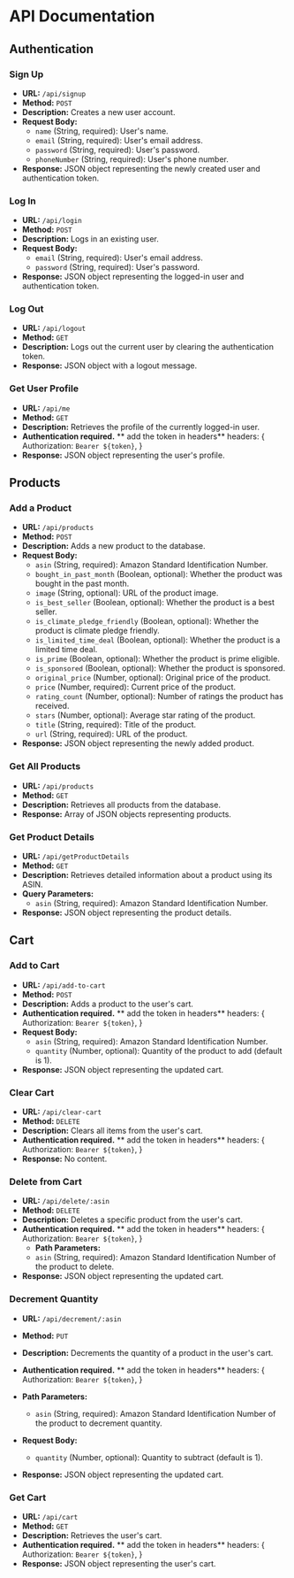 # API Documentation

## Authentication

### Sign Up

- **URL:** `/api/signup`
- **Method:** `POST`
- **Description:** Creates a new user account.
- **Request Body:**
  - `name` (String, required): User's name.
  - `email` (String, required): User's email address.
  - `password` (String, required): User's password.
  - `phoneNumber` (String, required): User's phone number.
- **Response:** JSON object representing the newly created user and authentication token.

### Log In

- **URL:** `/api/login`
- **Method:** `POST`
- **Description:** Logs in an existing user.
- **Request Body:**
  - `email` (String, required): User's email address.
  - `password` (String, required): User's password.
- **Response:** JSON object representing the logged-in user and authentication token.

### Log Out

- **URL:** `/api/logout`
- **Method:** `GET`
- **Description:** Logs out the current user by clearing the authentication token.
- **Response:** JSON object with a logout message.

### Get User Profile

- **URL:** `/api/me`
- **Method:** `GET`
- **Description:** Retrieves the profile of the currently logged-in user.
- **Authentication required.**
  ** add the token in headers**
  headers: {
  Authorization: `Bearer ${token}`,
  }
- **Response:** JSON object representing the user's profile.

## Products

### Add a Product

- **URL:** `/api/products`
- **Method:** `POST`
- **Description:** Adds a new product to the database.
- **Request Body:**
  - `asin` (String, required): Amazon Standard Identification Number.
  - `bought_in_past_month` (Boolean, optional): Whether the product was bought in the past month.
  - `image` (String, optional): URL of the product image.
  - `is_best_seller` (Boolean, optional): Whether the product is a best seller.
  - `is_climate_pledge_friendly` (Boolean, optional): Whether the product is climate pledge friendly.
  - `is_limited_time_deal` (Boolean, optional): Whether the product is a limited time deal.
  - `is_prime` (Boolean, optional): Whether the product is prime eligible.
  - `is_sponsored` (Boolean, optional): Whether the product is sponsored.
  - `original_price` (Number, optional): Original price of the product.
  - `price` (Number, required): Current price of the product.
  - `rating_count` (Number, optional): Number of ratings the product has received.
  - `stars` (Number, optional): Average star rating of the product.
  - `title` (String, required): Title of the product.
  - `url` (String, required): URL of the product.
- **Response:** JSON object representing the newly added product.

### Get All Products

- **URL:** `/api/products`
- **Method:** `GET`
- **Description:** Retrieves all products from the database.
- **Response:** Array of JSON objects representing products.

### Get Product Details

- **URL:** `/api/getProductDetails`
- **Method:** `GET`
- **Description:** Retrieves detailed information about a product using its ASIN.
- **Query Parameters:**
  - `asin` (String, required): Amazon Standard Identification Number.
- **Response:** JSON object representing the product details.

## Cart

### Add to Cart

- **URL:** `/api/add-to-cart`
- **Method:** `POST`
- **Description:** Adds a product to the user's cart.
- **Authentication required.**
  ** add the token in headers**
  headers: {
  Authorization: `Bearer ${token}`,
  }
- **Request Body:**
  - `asin` (String, required): Amazon Standard Identification Number.
  - `quantity` (Number, optional): Quantity of the product to add (default is 1).
- **Response:** JSON object representing the updated cart.

### Clear Cart

- **URL:** `/api/clear-cart`
- **Method:** `DELETE`
- **Description:** Clears all items from the user's cart.
- **Authentication required.**
  ** add the token in headers**
  headers: {
  Authorization: `Bearer ${token}`,
  }
- **Response:** No content.

### Delete from Cart

- **URL:** `/api/delete/:asin`
- **Method:** `DELETE`
- **Description:** Deletes a specific product from the user's cart.
- **Authentication required.**
  ** add the token in headers**
  headers: {
  Authorization: `Bearer ${token}`,
  }
  - **Path Parameters:**
  - `asin` (String, required): Amazon Standard Identification Number of the product to delete.
- **Response:** JSON object representing the updated cart.

### Decrement Quantity

- **URL:** `/api/decrement/:asin`
- **Method:** `PUT`
- **Description:** Decrements the quantity of a product in the user's cart.
- **Authentication required.**
  ** add the token in headers**
  headers: {
  Authorization: `Bearer ${token}`,
  }

- **Path Parameters:**
  - `asin` (String, required): Amazon Standard Identification Number of the product to decrement quantity.
- **Request Body:**
  - `quantity` (Number, optional): Quantity to subtract (default is 1).
- **Response:** JSON object representing the updated cart.

### Get Cart

- **URL:** `/api/cart`
- **Method:** `GET`
- **Description:** Retrieves the user's cart.
- **Authentication required.**
  ** add the token in headers**
  headers: {
  Authorization: `Bearer ${token}`,
  }
- **Response:** JSON object representing the user's cart.
